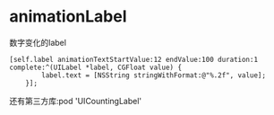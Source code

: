 # animationLabel
数字变化的label

```
[self.label animationTextStartValue:12 endValue:100 duration:1 complete:^(UILabel *label, CGFloat value) {
        label.text = [NSString stringWithFormat:@"%.2f", value];
    }];

```
还有第三方库:pod 'UICountingLabel'
